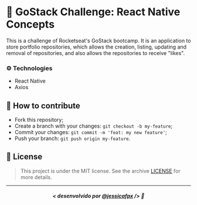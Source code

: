 # 🚀 GoStack Challenge: React Native Concepts
This is a challenge of Rocketseat's GoStack bootcamp. It is an application to store portfolio repositories, which allows the creation, listing, updating and removal of repositories, and also allows the repositories to receive "likes".

### ⚙️ Technologies
- React Native
- Axios

## 🤔 How to contribute

- Fork this repository;
- Create a branch with your changes: `git checkout -b my-feature`;
- Commit your changes: `git commit -m 'feat: my new feature'`;
- Push your branch: `git push origin my-feature`.

## 📜 License

> This project is under the MIT license. See the archive [LICENSE](https://github.com/jessicafpx/gostack-desafio-conceitos-react-native/blob/master/LICENSE.md) for more details.
---

##### <p align="center"> <strong> < desenvolvido por <a href="github.com/jessicafpx"> @jessicafpx</a> /></strong> 👋